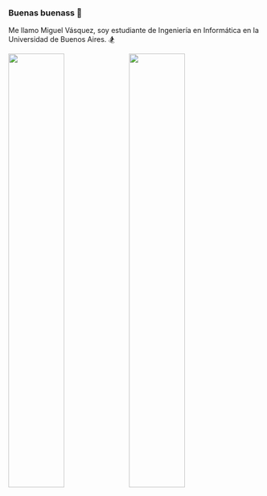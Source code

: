 ### Buenas buenass 👋

Me llamo Miguel Vásquez, soy estudiante de Ingeniería en Informática en la Universidad de Buenos Aires. 🏂

<img align="left" width="47%" src="https://github-readme-stats.vercel.app/api?username=MiguelV5&theme=tokyonight&count_private=true&show_icons=true&hide=issues" />

<img align="left" width="47%" src="https://github-readme-stats.vercel.app/api/top-langs/?username=MiguelV5&hide=Makefile,Batchfile&layout=compact&theme=tokyonight&langs_count=10)](https://github.com/MiguelV5/github-readme-stats"  />




